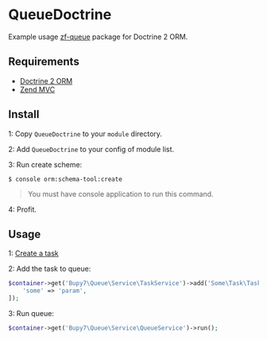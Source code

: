 QueueDoctrine
=============

Example usage [zf-queue](https://github.com/bupy7/zf-queue) package for Doctrine 2 ORM.

Requirements
------------

- [Doctrine 2 ORM](https://github.com/doctrine/DoctrineORMModule)
- [Zend MVC](https://github.com/zendframework/zend-mvc)

Install
-------

1: Copy `QueueDoctrine` to your `module` directory.

2: Add `QueueDoctrine` to your config of module list.

3: Run create scheme:

```
$ console orm:schema-tool:create
```

> You must have console application to run this command.

4: Profit.

Usage
-----

1: [Create a task](https://github.com/bupy7/zf-queue#create-task)

2: Add the task to queue:

```php
$container->get('Bupy7\Queue\Service\TaskService')->add('Some\Task\TaskNameClass', [
    'some' => 'param', 
]);
```

3: Run queue:

```php
$container->get('Bupy7\Queue\Service\QueueService')->run();
```
